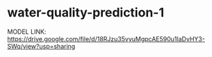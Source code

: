 # water-quality-prediction-1
MODEL LINK:
https://drive.google.com/file/d/18RJzu35vyuMgpcAE590u1IaDvHY3-SWq/view?usp=sharing
